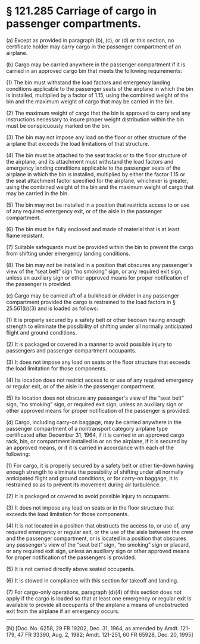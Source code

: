 # § 121.285   Carriage of cargo in passenger compartments.

(a) Except as provided in paragraph (b), (c), or (d) or this section, no certificate holder may carry cargo in the passenger compartment of an airplane. 


(b) Cargo may be carried anywhere in the passenger compartment if it is carried in an approved cargo bin that meets the following requirements:


(1) The bin must withstand the load factors and emergency landing conditions applicable to the passenger seats of the airplane in which the bin is installed, multiplied by a factor of 1.15, using the combined weight of the bin and the maximum weight of cargo that may be carried in the bin. 


(2) The maximum weight of cargo that the bin is approved to carry and any instructions necessary to insure proper weight distribution within the bin must be conspicuously marked on the bin. 


(3) The bin may not impose any load on the floor or other structure of the airplane that exceeds the load limitations of that structure. 


(4) The bin must be attached to the seat tracks or to the floor structure of the airplane, and its attachment must withstand the load factors and emergency landing conditions applicable to the passenger seats of the airplane in which the bin is installed, multiplied by either the factor 1.15 or the seat attachment factor specified for the airplane, whichever is greater, using the combined weight of the bin and the maximum weight of cargo that may be carried in the bin. 


(5) The bin may not be installed in a position that restricts access to or use of any required emergency exit, or of the aisle in the passenger compartment. 


(6) The bin must be fully enclosed and made of material that is at least flame resistant. 


(7) Suitable safeguards must be provided within the bin to prevent the cargo from shifting under emergency landing conditions. 


(8) The bin may not be installed in a position that obscures any passenger's view of the “seat belt” sign “no smoking” sign, or any required exit sign, unless an auxiliary sign or other approved means for proper notification of the passenger is provided. 


(c) Cargo may be carried aft of a bulkhead or divider in any passenger compartment provided the cargo is restrained to the load factors in § 25.561(b)(3) and is loaded as follows:


(1) It is properly secured by a safety belt or other tiedown having enough strength to eliminate the possibility of shifting under all normally anticipated flight and ground conditions. 


(2) It is packaged or covered in a manner to avoid possible injury to passengers and passenger compartment occupants.


(3) It does not impose any load on seats or the floor structure that exceeds the load limitation for those components. 


(4) Its location does not restrict access to or use of any required emergency or regular exit, or of the aisle in the passenger compartment. 


(5) Its location does not obscure any passenger's view of the “seat belt” sign, “no smoking” sign, or required exit sign, unless an auxiliary sign or other approved means for proper notification of the passenger is provided. 


(d) Cargo, including carry-on baggage, may be carried anywhere in the passenger compartment of a nontransport category airplane type certificated after December 31, 1964, if it is carried in an approved cargo rack, bin, or compartment installed in or on the airplane, if it is secured by an approved means, or if it is carried in accordance with each of the following: 


(1) For cargo, it is properly secured by a safety belt or other tie-down having enough strength to eliminate the possibility of shifting under all normally anticipated flight and ground conditions, or for carry-on baggage, it is restrained so as to prevent its movement during air turbulence. 


(2) It is packaged or covered to avoid possible injury to occupants. 


(3) It does not impose any load on seats or in the floor structure that exceeds the load limitation for those components. 


(4) It is not located in a position that obstructs the access to, or use of, any required emergency or regular exit, or the use of the aisle between the crew and the passenger compartment, or is located in a position that obscures any passenger's view of the “seat belt” sign, “no smoking” sign or placard, or any required exit sign, unless an auxiliary sign or other approved means for proper notification of the passengers is provided. 


(5) It is not carried directly above seated occupants. 


(6) It is stowed in compliance with this section for takeoff and landing. 


(7) For cargo-only operations, paragraph (d)(4) of this section does not apply if the cargo is loaded so that at least one emergency or regular exit is available to provide all occupants of the airplane a means of unobstructed exit from the airplane if an emergency occurs. 



---

[N] [Doc. No. 6258, 29 FR 19202, Dec. 31, 1964, as amended by Amdt. 121-179, 47 FR 33390, Aug. 2, 1982; Amdt. 121-251, 60 FR 65928, Dec. 20, 1995]




